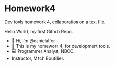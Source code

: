 # Homework4
 Dev tools homework 4, collaboration on a text file.
 
 Hello World, my first Github Repo.
 
- 👋 Hi, I’m @danielalfor
- 👀 This is my homework 4, for development tools.
- 💻 Programmer Analyst, NBCC.
- Instructor, Mitch Boutillier.

